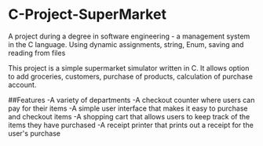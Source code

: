 # C-Project-SuperMarket
A project during a degree in software engineering - a management system in the C language. Using dynamic assignments, string, Enum, saving and reading from files

This project is a simple supermarket simulator written in C. It allows option to add groceries, customers, purchase of products, calculation of purchase account.

##Features
-A variety of departments
-A checkout counter where users can pay for their items
-A simple user interface that makes it easy to purchase and checkout items
-A shopping cart that allows users to keep track of the items they have purchased
-A receipt printer that prints out a receipt for the user's purchase
